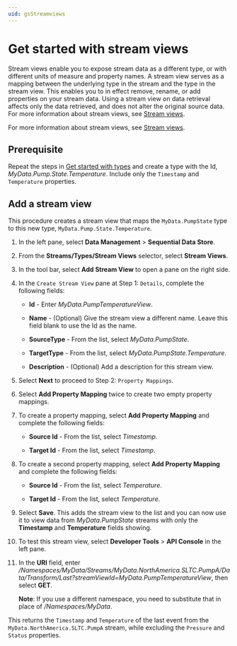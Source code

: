 ```yaml
---
uid: gsStreamviews
---
```


# Get started with stream views

Stream views enable you to expose stream data as a different type, or with different units of measure and property names. A stream view serves as a mapping between the underlying type in the stream and the type in the stream view. This enables you to in effect remove, rename, or add properties on your stream data. Using a stream view on data retrieval affects only the data retrieved, and does not alter the original source data. For more information about stream views, see [Stream views](xref:ccStreamviews).

For more information about stream views, see [Stream views](xref:ccStreamviews).

## Prerequisite

Repeat the steps in [Get started with types](xref:gsTypes) and create a type with the Id, *MyData.Pump.State.Temperature*. Include only the `Timestamp` and `Temperature` properties. 

## Add a stream view

This procedure creates a stream view that maps the `MyData.PumpState` type to this new type, `MyData.Pump.State.Temperature`.

1. In the left pane, select **Data Management** > **Sequential Data Store**.

1. From the **Streams/Types/Stream Views** selector, select **Stream Views**.

1. In the tool bar, select **Add Stream View** to open a pane on the right side.

1. In the `Create Stream View` pane at Step 1: `Details`, complete the following fields:

   - **Id** - Enter *MyData.PumpTemperatureView*.

   - **Name** - (Optional) Give the stream view a different name. Leave this field blank to use the Id as the name.


   - **SourceType** - From the list, select *MyData.PumpState*.

   - **TargetType** - From the list, select *MyData.PumpState.Temperature*.

   - **Description** - (Optional) Add a description for this stream view.

   
1. Select **Next** to proceed to Step 2: `Property Mappings`.

1. Select **Add Property Mapping** twice to create two empty property mappings.


1. To create a property mapping, select **Add Property Mapping** and complete the following fields:

   - **Source Id** - From the list, select *Timestamp*.

   - **Target Id** - From the list, select *Timestamp*.

1. To create a second property mapping, select **Add Property Mapping** and complete the following fields:

   - **Source Id** - From the list, select *Temperature*.

   - **Target Id** - From the list, select *Temperature*.

1. Select **Save**. This adds the stream view to the list and you can now use it to view data from *MyData.PumpState* streams with only the **Timestamp** and **Temperature** fields showing.

1. To test this stream view, select **Developer Tools** > **API Console** in the left pane.

1. In the **URI** field, enter */Namespaces/MyData/Streams/MyData.NorthAmerica.SLTC.PumpA/Data/Transform/Last?streamViewId=MyData.PumpTemperatureView*, then select **GET**. 

   **Note**: If you use a different namespace, you need to substitute that in place of */Namespaces/MyData*.

This returns the `Timestamp` and `Temperature` of the last event from the `MyData.NorthAmerica.SLTC.PumpA` stream, while excluding the `Pressure` and `Status` properties.
